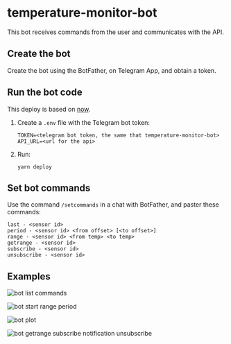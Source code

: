 # temperature-monitor-bot

This bot receives commands from the user and communicates with the API.

## Create the bot

Create the bot using the BotFather, on Telegram App, and obtain a token.

## Run the bot code

This deploy is based on [now](https://zeit.co/now).

1. Create a `.env` file with the Telegram bot token:

    ```
    TOKEN=<telegram bot token, the same that temperature-monitor-bot>
    API_URL=<url for the api>
    ```

1. Run:

    ```
    yarn deploy
    ```

## Set bot commands

Use the command `/setcommands` in a chat with BotFather, and paster these commands:

```
last - <sensor id>
period - <sensor id> <from offset> [<to offset>]
range - <sensor id> <from temp> <to temp>
getrange - <sensor id>
subscribe - <sensor id>
unsubscribe - <sensor id>
```


## Examples

![bot list commands](https://user-images.githubusercontent.com/4842605/33105270-7896bbbe-cf13-11e7-9819-eddbbaffd35a.png)

![bot start range period](https://user-images.githubusercontent.com/4842605/33105269-78747db0-cf13-11e7-81f5-404b7fef6d3d.png)

![bot plot](https://user-images.githubusercontent.com/4842605/33105268-784ede02-cf13-11e7-8ca4-a5bb1040af93.jpeg)

![bot getrange subscribe notification unsubscribe](https://user-images.githubusercontent.com/4842605/33105267-7828b72c-cf13-11e7-9d3a-ce8067942b53.png)
